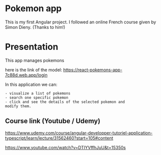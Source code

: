 # Pokemon app

This is my first Angular project.
I followed an online French course given by Simon Dieny.
(Thanks to him!)


# Presentation

This app manages pokemons

here is the link of the model:
https://react-pokemons-app-7c88d.web.app/login

In this application we can:

    - visualize a list of pokemons
    - search one specific pokemon
    - click and see the details of the selected pokemon and
    modify them.


## Course link (Youtube / Udemy)

https://www.udemy.com/course/angular-developper-tutoriel-application-typescript/learn/lecture/31562460?start=105#content

https://www.youtube.com/watch?v=DTIYVffhJuU&t=15350s
